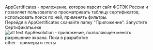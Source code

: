AppCertificates - приложение, которое парсит сайт ФСТЭК России и позволяет пользователю просматривать таблицу сертификатов, использовать поиск по ней, применять фильтры. <br/>
Перейдя в AppCertificates скачайте папку "Приложение". Запустите Сертификаты.exe <br/>
![alt text](http://url/to/Скриншот.png)
AppResolution - приложение, позволяющее менять разрешение экрана. Пока в разработке <br/>
other - примеры и тесты
